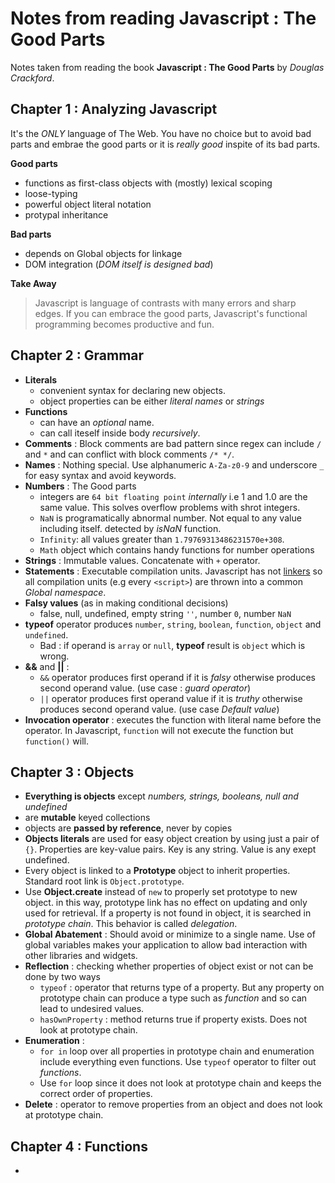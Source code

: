 # Notes from reading Javascript : The Good Parts

Notes taken from reading the book **Javascript : The Good Parts** by *Douglas Crackford*.

## Chapter 1 : Analyzing Javascript

It's the *ONLY* language of The Web. You have no choice but to avoid bad parts and embrae the good parts or it is *really good* inspite of its bad parts.

**Good parts**

* functions as first-class objects with (mostly) lexical scoping
* loose-typing
* powerful object literal notation
* protypal inheritance

**Bad parts**

* depends on Global objects for linkage
* DOM integration (*DOM itself is designed bad*)

**Take Away**

> Javascript is language of contrasts with many errors and sharp edges. If you can embrace the good parts, Javascript's functional programming becomes productive and fun.



## Chapter 2 : Grammar

* **Literals**
  * convenient syntax for declaring new objects.
  * object properties can be either *literal names* or *strings*
* **Functions**
  * can have an *optional* name. 
  * can call iteself inside body *recursively*.
* **Comments** : Block comments are bad pattern since regex can include `/` and `*` and can conflict with block comments `/* */`.
* **Names** : Nothing special. Use alphanumeric `A-Za-z0-9` and underscore `_` for easy syntax and avoid keywords.
* **Numbers** : The Good parts 
  * integers are `64 bit floating point` *internally* i.e 1 and 1.0 are the same value. This solves overflow problems with shrot integers.
  * `NaN` is programatically abnormal number. Not equal to any value including itself. detected by *isNaN* function.
  * `Infinity`: all values greater than `1.79769313486231570e+308`.
  * `Math` object which contains handy functions for number operations
* **Strings** : Immutable values. Concatenate with `+` operator.
* **Statements** : Executable compilation units. Javascript has not [linkers](https://www.computerhope.com/jargon/l/linker.htm) so all compilation units (e.g every `<script>`) are thrown into a common *Global namespace*.
* **Falsy values** (as in making conditional decisions)
  * false, null, undefined, empty string `''`, number `0`, number `NaN`
* **typeof** operator produces `number`, `string`, `boolean`, `function`, `object` and `undefined`. 
  * Bad : if operand is `array` or `null`, **typeof** result is `object` which is wrong.
* **&&** and **||** :
  * `&&` operator produces first operand if it is *falsy* otherwise produces second operand value. (use case : *guard operator*)
  * `||` operator produces first operand value if it is *truthy* otherwise produces second operand value. (use case *Default value*)
* **Invocation operator** : executes the function with literal name before the operator. In Javascript, `function` will not execute the function but `function()` will.



## Chapter 3 : Objects

* **Everything is objects** except *numbers, strings, booleans, null and undefined*
* are **mutable** keyed collections
* objects are **passed by reference**, never by copies
* **Objects literals** are used for easy object creation by using just a pair of `{}`. Properties are key-value pairs. Key is any string. Value is any exept undefined.
* Every object is linked to a **Prototype** object to inherit properties. Standard root link is `Object.prototype`.
* Use **Object.create** instead of `new` to properly set prototype to new object. in this way, prototype link has no effect on updating and only used for retrieval. If a property is not found in object, it is searched in *prototype chain*. This behavior is called *delegation*.
* **Global Abatement** : Should avoid or minimize to a single name. Use of global variables makes your application to allow bad interaction with other libraries and widgets.
* **Reflection** : checking whether properties of object exist or not can be done by two ways
  *  `typeof` : operator that returns type of a property. But any property on prototype chain can produce a type such as  *function* and so can lead to undesired values.
  * `hasOwnProperty` : method returns true if property exists. Does not look at prototype chain. 
* **Enumeration** : 
  * `for in` loop over all properties in prototype chain and enumeration include everything even functions. Use `typeof` operator to filter out *functions*.
  * Use `for` loop since it does not look at prototype chain and keeps the correct order of properties.
* **Delete** : operator to remove properties from an object and does not look at prototype chain.



## Chapter 4 : Functions

* 